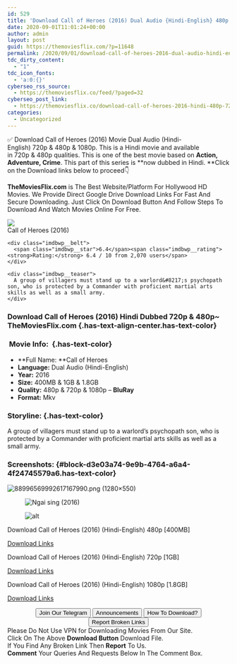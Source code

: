 ```yaml
---
id: 529
title: 'Download Call of Heroes (2016) Dual Audio {Hindi-English} 480p [400MB] || 720p [1GB] || 1080p [1.8GB]'
date: 2020-09-01T11:01:24+00:00
author: admin
layout: post
guid: https://themoviesflix.com/?p=11648
permalink: /2020/09/01/download-call-of-heroes-2016-dual-audio-hindi-english-480p-400mb-720p-1gb-1080p-1-8gb/
tdc_dirty_content:
  - "1"
tdc_icon_fonts:
  - 'a:0:{}'
cyberseo_rss_source:
  - https://themoviesflix.co/feed/?paged=32
cyberseo_post_link:
  - https://themoviesflix.co/download-call-of-heroes-2016-hindi-480p-720p-1080p/
categories:
  - Uncategorized
---
```

✅ Download Call of Heroes (2016)&nbsp;Movie&nbsp;Dual Audio (Hindi-English)&nbsp;720p&nbsp;&&nbsp;480p&nbsp;& 1080p. This is a Hindi movie and available in&nbsp;720p&nbsp;&&nbsp;480p&nbsp;qualities. This is one of the best movie based on&nbsp;**Action, Adventure, Crime**. This part of this series is&nbsp;**now dubbed in&nbsp;Hindi.&nbsp;**Click on the Download links below to proceed👇

**TheMoviesFlix.com**&nbsp;is The Best Website/Platform For Hollywood HD Movies. We Provide Direct Google Drive Download Links For Fast And Secure Downloading. Just Click On Download Button And Follow Steps To Download And Watch Movies Online For Free.

<div class="imdbwp imdbwp--movie dark">
  <div class="imdbwp__thumb">
    <a class="imdbwp__link" target="_blank" title="Call of Heroes" href="https://www.imdb.com/title/tt5842624/" rel="nofollow noopener noreferrer"><img class="imdbwp__img" src="https://m.media-amazon.com/images/M/MV5BNDNkMjg2MDgtMmJiZC00ZmRhLWEyMWUtOTBmMDUzZTNlMTAzXkEyXkFqcGdeQXVyNjc4MjAzNTE@._V1_SX300.jpg" /></a>
  </div>
  
  <div class="imdbwp__content">
    <div class="imdbwp__header">
      <span class="imdbwp__title">Call of Heroes</span> (2016)
    </div>
    
    <div class="imdbwp__belt">
      <span class="imdbwp__star">6.4</span><span class="imdbwp__rating"><strong>Rating:</strong> 6.4 / 10 from 2,070 users</span>
    </div>
    
    <div class="imdbwp__teaser">
      A group of villagers must stand up to a warlord&#8217;s psychopath son, who is protected by a Commander with proficient martial arts skills as well as a small army.
    </div>
  </div>
</div>

### Download Call of Heroes (2016) Hindi Dubbed 720p & 480p~ TheMoviesFlix.com {.has-text-align-center.has-text-color}

### &nbsp;Movie Info:&nbsp; {.has-text-color}

  * **Full Name:&nbsp;**Call of Heroes
  * **Language:**&nbsp;Dual Audio (Hindi-English)
  * **Year:** 2016
  * **Size:**&nbsp;400MB & 1GB & 1.8GB
  * **Quality:**&nbsp;480p & 720p & 1080p –&nbsp;**BluRay**
  * **Format:**&nbsp;Mkv

### Storyline: {.has-text-color}

A group of villagers must stand up to a warlord’s psychopath son, who is protected by a Commander with proficient martial arts skills as well as a small army.

### Screenshots: {#block-d3e03a74-9e9b-4764-a6a4-4f24745579a6.has-text-color}<figure class="wp-block-image">

![88996569992617167990.png (1280×550)](https://imagecurl.com/images/88996569992617167990.png) </figure> <figure class="wp-block-image">![Ngai sing (2016)](https://m.media-amazon.com/images/M/MV5BMTIzMzBjNzctMWU3ZS00OTVlLTljMjgtZTBlNjE5ZWRhNGE0XkEyXkFqcGdeQXVyNzI1NzMxNzM@._V1_QL50_.jpg)</figure> <figure class="wp-block-image">![alt](https://m.media-amazon.com/images/M/MV5BZDRkYzk2ZTYtZGY5NS00OTQxLTk2MDEtZDRhMmQ4ZWQzZTYwXkEyXkFqcGdeQXVyNzI1NzMxNzM@._V1_QL50_.jpg)</figure> 

<p class="has-text-align-center has-text-color has-medium-font-size">
  Download Call of Heroes (2016) (Hindi-English) 480p [400MB]
</p>

<span class="mb-center maxbutton-3-center"><span class="maxbutton-3-container mb-container"><a class="maxbutton-3 maxbutton maxbutton-post-button" target="_blank" rel="nofollow noopener noreferrer" href="https://coinquint.com/a9045/"><span class="mb-text">Download Links</span></a></span></span>

<p class="has-text-align-center has-text-color has-medium-font-size">
  Download Call of Heroes (2016) (Hindi-English) 720p [1GB]
</p>

<span class="mb-center maxbutton-3-center"><span class="maxbutton-3-container mb-container"><a class="maxbutton-3 maxbutton maxbutton-post-button" target="_blank" rel="nofollow noopener noreferrer" href="https://coinquint.com/a9048/"><span class="mb-text">Download Links</span></a></span></span>

<p class="has-text-align-center has-text-color has-medium-font-size">
  Download Call of Heroes (2016) (Hindi-English) 1080p [1.8GB]
</p>

<span class="mb-center maxbutton-3-center"><span class="maxbutton-3-container mb-container"><a class="maxbutton-3 maxbutton maxbutton-post-button" target="_blank" rel="nofollow noopener noreferrer" href="https://coinquint.com/a9050/"><span class="mb-text">Download Links</span></a></span></span>

<center>
</center>

<center>
  <a href="https://t.me/themoviesflixcom" target="_blank" data-wpel-link="external" rel="nofollow external noopener noreferrer"><button class="button button5">Join Our Telegram</button></a> <a href="https://themoviesflix.co/download-call-of-heroes-2016-hindi-480p-720p-1080p/#" target="_blank" data-wpel-link="external" rel="nofollow external noopener noreferrer"><button class="button button5">Announcements</button></a> <a href="https://themoviesflix.com/how-to-download/" target="_blank" data-wpel-link="external" rel="nofollow external noopener noreferrer"><button class="button button5">How To Download?</button></a> <a href="https://themoviesflix.co/download-call-of-heroes-2016-hindi-480p-720p-1080p/#" target="_blank" data-wpel-link="external" rel="nofollow external noopener noreferrer"><button class="button button5">Report Broken Links</button></a>
</center>

<div class="alert alert-danger">
  Please Do Not Use VPN for Downloading Movies From Our Site.
</div>

<div class="alert alert-success">
  Click On The Above <strong>Download Button</strong> Download File.
</div>

<div class="alert alert-warning">
  If You Find Any Broken Link Then <strong>Report</strong> To Us.
</div>

<div class="alert alert-info">
  <strong>Comment</strong> Your Queries And Requests Below In The Comment Box.
</div>